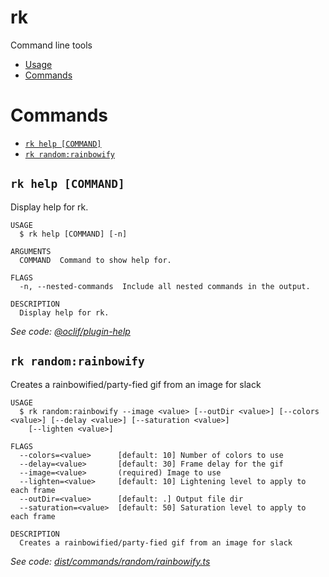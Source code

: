 rk
=================

Command line tools

<!-- toc -->
* [Usage](#usage)
* [Commands](#commands)
<!-- tocstop -->
# Commands
<!-- commands -->
* [`rk help [COMMAND]`](#rk-help-command)
* [`rk random:rainbowify`](#rk-randomrainbowify)

## `rk help [COMMAND]`

Display help for rk.

```
USAGE
  $ rk help [COMMAND] [-n]

ARGUMENTS
  COMMAND  Command to show help for.

FLAGS
  -n, --nested-commands  Include all nested commands in the output.

DESCRIPTION
  Display help for rk.
```

_See code: [@oclif/plugin-help](https://github.com/oclif/plugin-help/blob/v5.1.10/src/commands/help.ts)_

## `rk random:rainbowify`

Creates a rainbowified/party-fied gif from an image for slack

```
USAGE
  $ rk random:rainbowify --image <value> [--outDir <value>] [--colors <value>] [--delay <value>] [--saturation <value>]
    [--lighten <value>]

FLAGS
  --colors=<value>      [default: 10] Number of colors to use
  --delay=<value>       [default: 30] Frame delay for the gif
  --image=<value>       (required) Image to use
  --lighten=<value>     [default: 10] Lightening level to apply to each frame
  --outDir=<value>      [default: .] Output file dir
  --saturation=<value>  [default: 50] Saturation level to apply to each frame

DESCRIPTION
  Creates a rainbowified/party-fied gif from an image for slack
```

_See code: [dist/commands/random/rainbowify.ts](https://github.com/kinigitbyday/rk/blob/v0.0.0/dist/commands/random/rainbowify.ts)_
<!-- commandsstop -->
